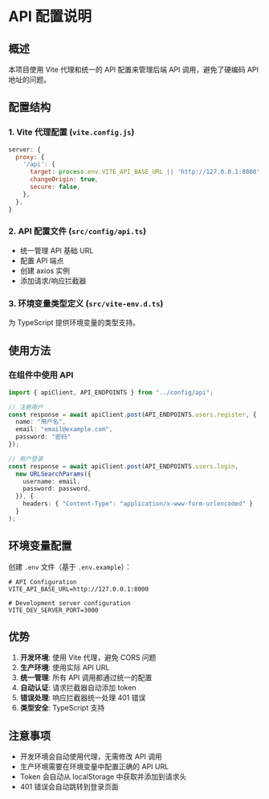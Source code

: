 # API 配置说明

## 概述

本项目使用 Vite 代理和统一的 API 配置来管理后端 API 调用，避免了硬编码 API 地址的问题。

## 配置结构

### 1. Vite 代理配置 (`vite.config.js`)

```javascript
server: {
  proxy: {
    '/api': {
      target: process.env.VITE_API_BASE_URL || 'http://127.0.0.1:8000',
      changeOrigin: true,
      secure: false,
    },
  },
}
```

### 2. API 配置文件 (`src/config/api.ts`)

- 统一管理 API 基础 URL
- 配置 API 端点
- 创建 axios 实例
- 添加请求/响应拦截器

### 3. 环境变量类型定义 (`src/vite-env.d.ts`)

为 TypeScript 提供环境变量的类型支持。

## 使用方法

### 在组件中使用 API

```typescript
import { apiClient, API_ENDPOINTS } from "../config/api";

// 注册用户
const response = await apiClient.post(API_ENDPOINTS.users.register, {
  name: "用户名",
  email: "email@example.com",
  password: "密码"
});

// 用户登录
const response = await apiClient.post(API_ENDPOINTS.users.login, 
  new URLSearchParams({
    username: email,
    password: password,
  }), {
    headers: { "Content-Type": "application/x-www-form-urlencoded" }
  }
);
```

## 环境变量配置

创建 `.env` 文件（基于 `.env.example`）：

```env
# API Configuration
VITE_API_BASE_URL=http://127.0.0.1:8000

# Development server configuration
VITE_DEV_SERVER_PORT=3000
```

## 优势

1. **开发环境**: 使用 Vite 代理，避免 CORS 问题
2. **生产环境**: 使用实际 API URL
3. **统一管理**: 所有 API 调用都通过统一的配置
4. **自动认证**: 请求拦截器自动添加 token
5. **错误处理**: 响应拦截器统一处理 401 错误
6. **类型安全**: TypeScript 支持

## 注意事项

- 开发环境会自动使用代理，无需修改 API 调用
- 生产环境需要在环境变量中配置正确的 API URL
- Token 会自动从 localStorage 中获取并添加到请求头
- 401 错误会自动跳转到登录页面 
